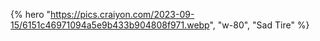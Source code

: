 ---
---

{% hero "https://pics.craiyon.com/2023-09-15/6151c46971094a5e9b433b904808f971.webp", "w-80", "Sad Tire" %}
